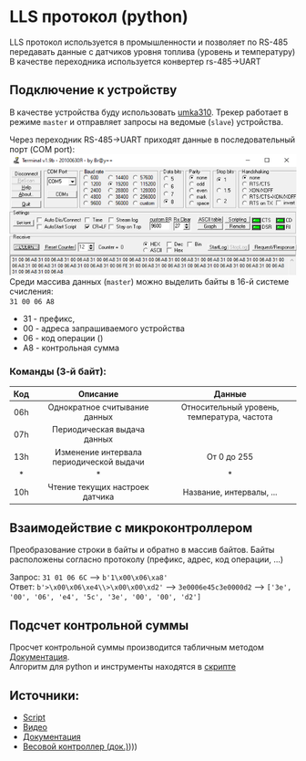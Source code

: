 # LLS протокол (python)
LLS протокол используется в промышленности и позволяет по RS-485 передавать данные с датчиков уровня топлива (уровень и температуру)
В качестве переходника используется конвертер rs-485->UART

## Подключение к устройству
В качестве устройства буду использовать [umka310](../../../device/umka310.md). Трекер работает в режиме `master` и отправляет запросы на ведомые (`slave`) устройства.

Через переходник RS-485->UART приходят данные в последовательный порт (COM port):
![Alt text](files/lls.png)
Среди массива данных (`master`) можно выделить байты в 16-й системе счисления: <br>
`31 00 06 A8` 
* 31 - префикс, 
* 00 - адреса запрашиваемого устройства
* 06 - код операции ()
* A8 - контрольная сумма

### Команды (3-й байт):
|  Код  |                 Описание                 |                   Данные                    |
| :---: | :--------------------------------------: | :-----------------------------------------: |
|  06h  |      Однократное считывание данных       | Относительный уровень, температура, частота |
|  07h  |       Периодическая выдача данных        |
|  13h  | Изменение интервала периодической выдачи |                 От 0 до 255                 |
|   *   |                    *                     |                      *                      |
|  10h  |     Чтение текущих настроек датчика      |          Название, интервалы, ...           |


## Взаимодействие с микроконтроллером

Преобразование строки в байты и обратно в массив байтов. Байты расположены согласно протоколу (префикс, адрес, код операции, ...)

Запрос: `31 01 06 6C` --> `b'1\x00\x06\xa8'` <br>
Ответ: `b'>\x00\x06\xe4\\>\x00\x00\xd2'` --> `3e0006e45c3e0000d2` --> `['3e', '00', '06', 'e4', '5c', '3e', '00', '00', 'd2']`

## Подсчет контрольной суммы
Просчет контрольной суммы производится табличным методом [Документация](https://doc.omnicomm.ru/ru/omnicomm_lls-integration/algorithm).<br>
Алгоритм для python и инструменты находятся в [скрипте](LLSprotocol.py) 



## Источники:
* [Script](LLSprotocol.py)
* [Видео](https://www.youtube.com/watch?v=pc8Wu1GhmnE)
* [Документация](.md)
* [Весовой контроллер (док.)](док.))))

